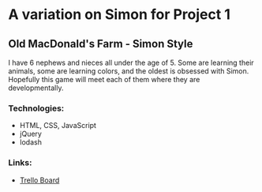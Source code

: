 # A variation on Simon for Project 1
## Old MacDonald's Farm - Simon Style

I have 6 nephews and nieces all under the age of 5.
Some are learning their animals, some are learning colors, and the oldest is obsessed with Simon.
Hopefully this game will meet each of them where they are developmentally.

### Technologies:

 * HTML, CSS, JavaScript
 * jQuery
 * lodash

### Links:

* [Trello Board](https://trello.com/b/ftcYgEGh/ga-wdi-project-1#)

